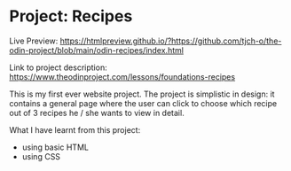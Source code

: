 # Project: Recipes

Live Preview: https://htmlpreview.github.io/?https://github.com/tjch-o/the-odin-project/blob/main/odin-recipes/index.html

Link to project description: https://www.theodinproject.com/lessons/foundations-recipes

This is my first ever website project. The project is simplistic in design: it contains a general page where the user can click
to choose which recipe out of 3 recipes he / she wants to view in detail.

What I have learnt from this project:
- using basic HTML 
- using CSS 
